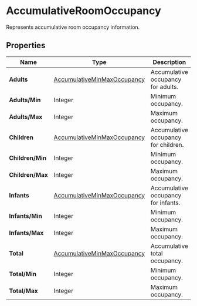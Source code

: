 # AccumulativeRoomOccupancy

Represents accumulative room occupancy information.

## Properties

| Name | Type | Description |
|------|------|-------------|
| **Adults** | [AccumulativeMinMaxOccupancy](/docs/apis/for-sellers/connectors-pull-developers-api/API_Reference/accumulativeminmaxoccupancy) | Accumulative occupancy for adults. |
| **Adults/Min** | Integer | Minimum occupancy. |
| **Adults/Max** | Integer | Maximum occupancy. |
| **Children** | [AccumulativeMinMaxOccupancy](/docs/apis/for-sellers/connectors-pull-developers-api/API_Reference/accumulativeminmaxoccupancy) | Accumulative occupancy for children. |
| **Children/Min** | Integer | Minimum occupancy. |
| **Children/Max** | Integer | Maximum occupancy. |
| **Infants** | [AccumulativeMinMaxOccupancy](/docs/apis/for-sellers/connectors-pull-developers-api/API_Reference/accumulativeminmaxoccupancy) | Accumulative occupancy for infants. |
| **Infants/Min** | Integer | Minimum occupancy. |
| **Infants/Max** | Integer | Maximum occupancy. |
| **Total** | [AccumulativeMinMaxOccupancy](/docs/apis/for-sellers/connectors-pull-developers-api/API_Reference/accumulativeminmaxoccupancy) | Accumulative total occupancy. |
| **Total/Min** | Integer | Minimum occupancy. |
| **Total/Max** | Integer | Maximum occupancy. |
